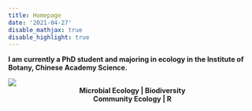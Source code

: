 ```yaml
---
title: Homepage
date: '2021-04-27'
disable_mathjax: true
disable_highlight: true
---
```


<b> I am currently a PhD student and majoring in ecology in the Institute of Botany, Chinese Academy Science. </b>

<div id="widerimg">
    <img src="/images/yellow_trout_lily.jpg">
</div>

<center><strong> Microbial Ecology | Biodiversity </strong></center>

<center><strong> Community Ecology | R </strong></center>